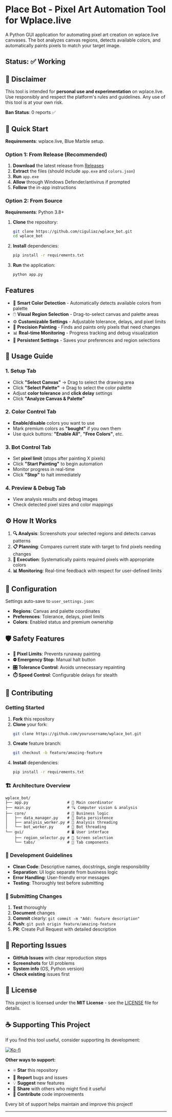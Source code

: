 # Place Bot - Pixel Art Automation Tool for Wplace.live

A Python GUI application for automating pixel art creation on wplace.live canvases. The bot analyzes canvas regions, detects available colors, and automatically paints pixels to match your target image.

## Status: ✅ Working

## 🚨 Disclaimer

This tool is intended for **personal use and experimentation** on wplace.live. Use responsibly and respect the platform's rules and guidelines. Any use of this tool is at your own risk.

**Ban Status**: 0 reports ✅

## 🚀 Quick Start

**Requirements**: wplace.live, Blue Marble setup.

### Option 1: From Release (Recommended)

1. **Download** the latest release from [Releases](https://github.com/ciguliaz/wplace_bot/releases)
2. **Extract** the files (should include `app.exe` and `colors.json`)
3. **Run** `app.exe`
4. **Allow** through Windows Defender/antivirus if prompted
5. **Follow** the in-app instructions

### Option 2: From Source

**Requirements**: Python 3.8+

1. **Clone** the repository:
   ```bash
   git clone https://github.com/ciguliaz/wplace_bot.git
   cd wplace_bot
   ```

2. **Install** dependencies:
   ```bash
   pip install -r requirements.txt
   ```

3. **Run** the application:
   ```bash
   python app.py
   ```

## Features

- 🎨 **Smart Color Detection** - Automatically detects available colors from palette
- 🖱️ **Visual Region Selection** - Drag-to-select canvas and palette areas
- ⚙️ **Customizable Settings** - Adjustable tolerance, delays, and pixel limits
- 🎯 **Precision Painting** - Finds and paints only pixels that need changes
- 📊 **Real-time Monitoring** - Progress tracking and debug visualization
- 💾 **Persistent Settings** - Saves your preferences and region selections

## 📖 Usage Guide

### 1. Setup Tab
- Click **"Select Canvas"** → Drag to select the drawing area
- Click **"Select Palette"** → Drag to select the color palette  
- Adjust **color tolerance** and **click delay** settings
- Click **"Analyze Canvas & Palette"**

### 2. Color Control Tab
- **Enable/disable** colors you want to use
- Mark premium colors as **"bought"** if you own them
- Use quick buttons: **"Enable All"**, **"Free Colors"**, etc.

### 3. Bot Control Tab
- Set **pixel limit** (stops after painting X pixels)
- Click **"Start Painting"** to begin automation
- Monitor progress in real-time
- Click **"Stop"** to halt immediately

### 4. Preview & Debug Tab
- View analysis results and debug images
- Check detected pixel sizes and color mappings

## ⚙️ How It Works

1. **🔍 Analysis**: Screenshots your selected regions and detects canvas patterns
2. **📋 Planning**: Compares current state with target to find pixels needing changes  
3. **🎨 Execution**: Systematically paints required pixels with appropriate colors
4. **📊 Monitoring**: Real-time feedback with respect for user-defined limits

## 💾 Configuration

Settings auto-save to `user_settings.json`:
- **Regions**: Canvas and palette coordinates
- **Preferences**: Tolerance, delays, pixel limits  
- **Colors**: Enabled status and premium ownership

## 🛡️ Safety Features

- **🎯 Pixel Limits**: Prevents runaway painting
- **⛔ Emergency Stop**: Manual halt button
- **🎛️ Tolerance Control**: Avoids unnecessary repainting
- **⏱️ Speed Control**: Configurable delays for stealth

## 🤝 Contributing

### Getting Started
1. **Fork** this repository
2. **Clone** your fork:
   ```bash
   git clone https://github.com/yourusername/wplace_bot.git
   ```
3. **Create** feature branch:
   ```bash
   git checkout -b feature/amazing-feature
   ```
4. **Install** dependencies:
   ```bash
   pip install -r requirements.txt
   ```

### 🏗️ Architecture Overview

```
wplace_bot/
├── app.py                 # 🎯 Main coordinator
├── main.py                # 🔍 Computer vision & analysis  
├── core/                  # 🧠 Business logic
│   ├── data_manager.py    # 💾 Data persistence
│   ├── analysis_worker.py # 🔬 Analysis threading
│   └── bot_worker.py      # 🤖 Bot threading
└── gui/                   # 🖥️ User interface
    ├── region_selector.py # 📐 Screen selection
    └── tabs/              # 📑 Tab components
```

### 📝 Development Guidelines

- **Clean Code**: Descriptive names, docstrings, single responsibility
- **Separation**: UI logic separate from business logic  
- **Error Handling**: User-friendly error messages
- **Testing**: Thoroughly test before submitting

### 🚀 Submitting Changes
1. **Test** thoroughly
2. **Document** changes  
3. **Commit** clearly: `git commit -m "Add: feature description"`
4. **Push**: `git push origin feature/amazing-feature`
5. **PR**: Create Pull Request with detailed description

## 🐛 Reporting Issues

- **GitHub Issues** with clear reproduction steps
- **Screenshots** for UI problems
- **System info** (OS, Python version)
- **Check existing** issues first

## 📄 License

This project is licensed under the **MIT License** - see the [LICENSE](LICENSE) file for details.

## ☕ Supporting This Project

If you find this tool useful, consider supporting its development:

[![Ko-fi](https://img.shields.io/badge/Ko--fi-F16061?style=for-the-badge&logo=ko-fi&logoColor=white)](https://ko-fi.com/ciguliaz)

**Other ways to support:**
- ⭐ **Star** this repository
- 🐛 **Report** bugs and issues  
- 💡 **Suggest** new features
- 📢 **Share** with others who might find it useful
- 🤝 **Contribute** code improvements

Every bit of support helps maintain and improve this project! 

---